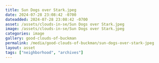 ```yaml
---
title: Sun Dogs over Stark.jpeg
date: 2024-07-28 23:08:42 -0700
dateadded: 2024-07-28 23:08:42 -0700
asset: /assets/clouds-in-se/Sun Dogs over Stark.jpeg
image: /assets/clouds-in-se/Sun Dogs over Stark.jpeg
categories: image
gallery: good-clouds-of-buckman
permalink: /media/good-clouds-of-buckman/sun-dogs-over-stark-jpeg
layout: asset
tags: ["neighborhood", "archives"]
--- 
```

